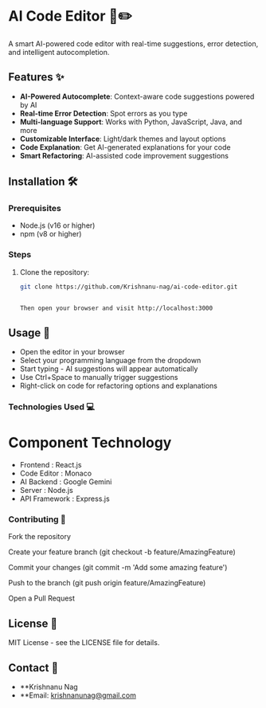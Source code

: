# AI Code Editor 🤖✏️

A smart AI-powered code editor with real-time suggestions, error detection, and intelligent autocompletion.

## Features ✨

- **AI-Powered Autocomplete**: Context-aware code suggestions powered by AI
- **Real-time Error Detection**: Spot errors as you type
- **Multi-language Support**: Works with Python, JavaScript, Java, and more
- **Customizable Interface**: Light/dark themes and layout options
- **Code Explanation**: Get AI-generated explanations for your code
- **Smart Refactoring**: AI-assisted code improvement suggestions

## Installation 🛠️

### Prerequisites
- Node.js (v16 or higher)
- npm (v8 or higher)

### Steps
1. Clone the repository:
   ```bash
   git clone https://github.com/Krishnanu-nag/ai-code-editor.git


   Then open your browser and visit http://localhost:3000

## Usage 🚀
- Open the editor in your browser
- Select your programming language from the dropdown
- Start typing - AI suggestions will appear automatically
- Use Ctrl+Space to manually trigger suggestions
- Right-click on code for refactoring options and explanations

### Technologies Used 💻
 # Component	Technology
- Frontend	   : React.js
- Code Editor	: Monaco
- AI Backend	   : Google Gemini
- Server	      : Node.js
- API Framework : Express.js

### Contributing 🤝
Fork the repository

Create your feature branch (git checkout -b feature/AmazingFeature)

Commit your changes (git commit -m 'Add some amazing feature')

Push to the branch (git push origin feature/AmazingFeature)

Open a Pull Request

## License 📄
MIT License - see the LICENSE file for details.

## Contact 📧
- **Krishnanu Nag
- **Email: krishnanunag@gmail.com
